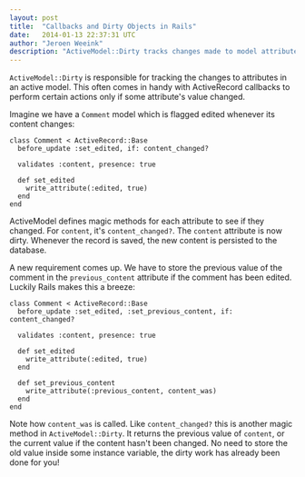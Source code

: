 ```yaml
---
layout: post
title:  "Callbacks and Dirty Objects in Rails"
date:   2014-01-13 22:37:31 UTC
author: "Jeroen Weeink"
description: "ActiveModel::Dirty tracks changes made to model attributes, useful inside ActiveRecord callbacks. The dirty work done for you keeps your code clean!"
---
```

`ActiveModel::Dirty` is responsible for tracking the changes to attributes in an active model. This often comes in handy with ActiveRecord callbacks to perform certain actions only if some attribute's value changed.

Imagine we have a `Comment` model which is flagged edited whenever its content changes:

    class Comment < ActiveRecord::Base
      before_update :set_edited, if: content_changed?

      validates :content, presence: true

      def set_edited
        write_attribute(:edited, true)
      end
    end

ActiveModel defines magic methods for each attribute to see if they changed. For `content`, it's `content_changed?`. The `content` attribute is now dirty. Whenever the record is saved, the new content is persisted to the database.

A new requirement comes up. We have to store the previous value of the comment in the `previous_content` attribute if the comment has been edited. Luckily Rails makes this a breeze:

    class Comment < ActiveRecord::Base
      before_update :set_edited, :set_previous_content, if: content_changed?

      validates :content, presence: true

      def set_edited
        write_attribute(:edited, true)
      end

      def set_previous_content
        write_attribute(:previous_content, content_was)
      end
    end

Note how `content_was` is called. Like `content_changed?` this is another magic method in `ActiveModel::Dirty`. It returns the previous value of `content`, or the current value if the content hasn't been changed. No need to store the old value inside some instance variable, the dirty work has already been done for you!
